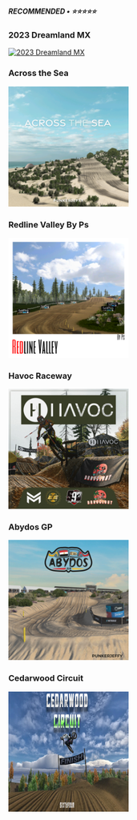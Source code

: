 ***RECOMMENDED • ⭐⭐⭐⭐⭐***

### 2023 Dreamland MX

<a href="https://github.com/BrinkleyPT/MX-Bikes-Community-Mods/blob/005503a7c0bc6b6aa025fda65b05b8a3dc0394d5/Recommended/Tracks/Motocross/2023%20Dreamland%20MX.md"><img src="https://github.com/BrinkleyPT/MX-Bikes-Community-Mods-Archive/blob/fc3a8eb1f81a45a8d9673ac891f3af9f66c8e418/.assets/2023%20Dreamland%20MX/6.png" alt="2023 Dreamland MX" width="240" height="240"></a>

### Across the Sea

<a href="https://github.com/BrinkleyPT/MX-Bikes-Community-Mods/blob/005503a7c0bc6b6aa025fda65b05b8a3dc0394d5/Recommended/Tracks/Motocross/Across%20the%20Sea.md"><img src="https://github.com/BrinkleyPT/MX-Bikes-Community-Mods/blob/b340c7b664ebdaa8eb32fb6c591171d7c8f68c68/.assets/Across%20the%20Sea/track-image.png" alt="Across the Sea" width="240" height="240"></a>

### Redline Valley By Ps

<a href="https://github.com/BrinkleyPT/MX-Bikes-Community-Mods/blob/005503a7c0bc6b6aa025fda65b05b8a3dc0394d5/Recommended/Tracks/Motocross/Redline%20Valley%20By%20Ps.md"><img src="https://github.com/BrinkleyPT/MX-Bikes-Community-Mods/blob/b41d64e76d656edd19a43a2951d895144e19ddad/.assets/Redline%20Valley%20By%20Ps/Omslag.png" alt="Redline Valley By Ps" width="240" height="240"></a>

### Havoc Raceway

<a href="https://github.com/BrinkleyPT/MX-Bikes-Community-Mods/blob/e704ca61bcb0e991101040e6e44cfa7b0435d68f/Recommended/Tracks/Motocross/Havoc%20Raceway.md"><img src="https://github.com/BrinkleyPT/MX-Bikes-Community-Mods/blob/88646980aea226930f975a3def47fdb00b4a9275/.assets/.images/Tracks/Motocross/Havoc%20Raceway/111.jpg" alt="Havoc Raceway" width="240" height="240"></a>

### Abydos GP

<a href="https://github.com/BrinkleyPT/MX-Bikes-Community-Mods/blob/e704ca61bcb0e991101040e6e44cfa7b0435d68f/Recommended/Tracks/Motocross/Abydos%20GP.md"><img src="https://github.com/BrinkleyPT/MX-Bikes-Community-Mods/blob/7ddd1309920c2d20f0446fabda7c57499c567be3/.assets/.images/Tracks/Motocross/Abydos%20GP/track-image.png" alt="Abydos GP" width="240" height="240"></a>

### Cedarwood Circuit

<a href="https://github.com/BrinkleyPT/MX-Bikes-Community-Mods/blob/005503a7c0bc6b6aa025fda65b05b8a3dc0394d5/Recommended/Tracks/Motocross/Cedarwood%20Circuit.md"><img src="https://github.com/BrinkleyPT/MX-Bikes-Community-Mods/blob/41df4850e5e3bbf6bcd388d8c8b09d105f63d945/.assets/Cedarwood%20Circuit/TrackThumb-1240x698.webp" alt="Cedarwood Circuit" width="240" height="240"></a>
